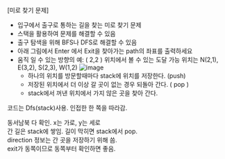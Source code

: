 [미로 찾기 문제]
- 입구에서 출구로 통하는 길을 찾는 미로 찾기 문제
- 스택을 활용하여 문제를 해결할 수 있음
- 출구 탐색을 위해 BFS나 DFS로 해결할 수 있음
- 아래 그림에서 Enter 에서 Exit을 찾아가는 path의 좌표를 출력하세요
- 움직 일 수 있는 방향의 예: ( 2,2 ) 위치에서 볼 수 있는 도달 가능 위치는  N(2,1), E(3,2), S(2,3), W(1,2)
  ![image](https://github.com/1010hy/algorithm/assets/67892327/18df1fe4-8c66-4861-8989-43fa18831986)
  - 하나의 위치를 방문할때마다 stack에 위치를 저장한다. (push)
  - 저장된 위치에서 더 이상 갈 곳이 없는 경우 되돌아 간다. ( pop )
  - stack에서 꺼낸 위치에서 가지 않은 곳을 찾아 간다.

코드는 Dfs(stack)사용. 인접한 한 쪽을 따라감.

동서남북 다 확인. x는 가로, y는 세로  
간 길은 stack에 쌓임. 길이 막히면 stack에서 pop.  
direction 정보는 간 곳을 저장하기 위해 씀.  
exit가 동쪽이므로 동쪽부터 확인하면 좋음.  
